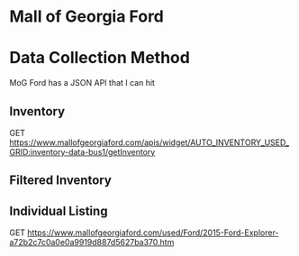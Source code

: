 # Mall of Georgia Ford

# Data Collection Method
MoG Ford has a JSON API that I can hit

## Inventory
GET https://www.mallofgeorgiaford.com/apis/widget/AUTO_INVENTORY_USED_GRID:inventory-data-bus1/getInventory

## Filtered Inventory


## Individual Listing 
GET https://www.mallofgeorgiaford.com/used/Ford/2015-Ford-Explorer-a72b2c7c0a0e0a9919d887d5627ba370.htm
